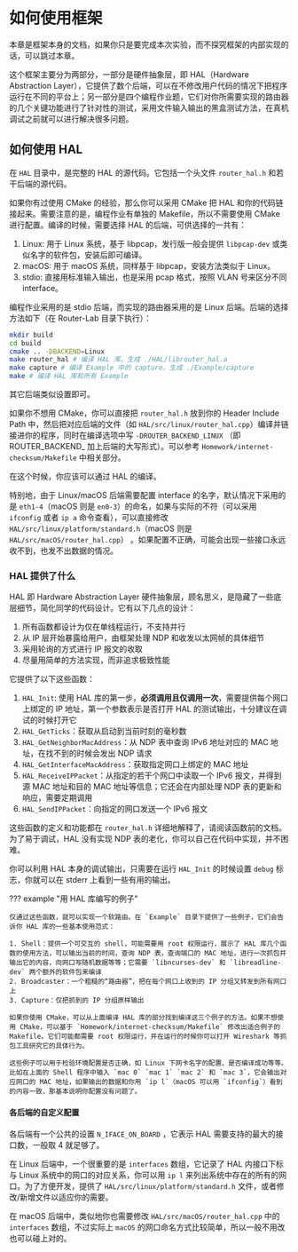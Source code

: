 # 如何使用框架

本章是框架本身的文档，如果你只是要完成本次实验，而不探究框架的内部实现的话，可以跳过本章。

这个框架主要分为两部分，一部分是硬件抽象层，即 HAL（Hardware Abstraction Layer），它提供了数个后端，可以在不修改用户代码的情况下把程序运行在不同的平台上；另一部分是四个编程作业题，它们对你所需要实现的路由器的几个关键功能进行了针对性的测试，采用文件输入输出的黑盒测试方法，在真机调试之前就可以进行解决很多问题。

## 如何使用 HAL

在 `HAL` 目录中，是完整的 HAL 的源代码。它包括一个头文件 `router_hal.h` 和若干后端的源代码。

如果你有过使用 CMake 的经验，那么你可以采用 CMake 把 HAL 和你的代码链接起来。需要注意的是，编程作业有单独的 Makefile，所以不需要使用 CMake 进行配置。编译的时候，需要选择 HAL 的后端，可供选择的一共有：

1. Linux: 用于 Linux 系统，基于 libpcap，发行版一般会提供 `libpcap-dev` 或类似名字的软件包，安装后即可编译。
2. macOS: 用于 macOS 系统，同样基于 libpcap，安装方法类似于 Linux。
3. stdio: 直接用标准输入输出，也是采用 pcap 格式，按照 VLAN 号来区分不同 interface。

编程作业采用的是 stdio 后端，而实现的路由器采用的是 Linux 后端。后端的选择方法如下（在 Router-Lab 目录下执行）：

```bash
mkdir build
cd build
cmake .. -DBACKEND=Linux
make router_hal # 编译 HAL 库，生成 ./HAL/librouter_hal.a
make capture # 编译 Example 中的 capture，生成 ./Example/capture
make # 编译 HAL 库和所有 Example
```

其它后端类似设置即可。

如果你不想用 CMake，你可以直接把 `router_hal.h` 放到你的 Header Include Path 中，然后把对应后端的文件（如 `HAL/src/linux/router_hal.cpp`）编译并链接进你的程序，同时在编译选项中写 `-DROUTER_BACKEND_LINUX` （即 ROUTER_BACKEND_ 加上后端的大写形式）。可以参考 `Homework/internet-checksum/Makefile` 中相关部分。

在这个时候，你应该可以通过 HAL 的编译。

特别地，由于 Linux/macOS 后端需要配置 interface 的名字，默认情况下采用的是 `eth1-4`（macOS 则是 `en0-3`）的命名，如果与实际的不符（可以采用 `ifconfig` 或者 `ip a` 命令查看），可以直接修改 `HAL/src/linux/platform/standard.h`（macOS 则是 `HAL/src/macOS/router_hal.cpp`） 。如果配置不正确，可能会出现一些接口永远收不到，也发不出数据的情况。

### HAL 提供了什么

HAL 即 Hardware Abstraction Layer 硬件抽象层，顾名思义，是隐藏了一些底层细节，简化同学的代码设计。它有以下几点的设计：

1. 所有函数都设计为仅在单线程运行，不支持并行
2. 从 IP 层开始暴露给用户，由框架处理 NDP 和收发以太网帧的具体细节
3. 采用轮询的方式进行 IP 报文的收取
4. 尽量用简单的方法实现，而非追求极致性能

它提供了以下这些函数：

1. `HAL_Init`: 使用 HAL 库的第一步，**必须调用且仅调用一次**，需要提供每个网口上绑定的 IP 地址，第一个参数表示是否打开 HAL 的测试输出，十分建议在调试的时候打开它
2. `HAL_GetTicks`：获取从启动到当前时刻的毫秒数
3. `HAL_GetNeighborMacAddress`：从 NDP 表中查询 IPv6 地址对应的 MAC 地址，在找不到的时候会发出 NDP 请求
4. `HAL_GetInterfaceMacAddress`：获取指定网口上绑定的 MAC 地址
5. `HAL_ReceiveIPPacket`：从指定的若干个网口中读取一个 IPv6 报文，并得到源 MAC 地址和目的 MAC 地址等信息；它还会在内部处理 NDP 表的更新和响应，需要定期调用
6. `HAL_SendIPPacket`：向指定的网口发送一个 IPv6 报文

这些函数的定义和功能都在 `router_hal.h` 详细地解释了，请阅读函数前的文档。为了易于调试，HAL 没有实现 NDP 表的老化，你可以自己在代码中实现，并不困难。

你可以利用 HAL 本身的调试输出，只需要在运行 `HAL_Init` 的时候设置 `debug` 标志，你就可以在 stderr 上看到一些有用的输出。

??? example "用 HAL 库编写的例子"

    仅通过这些函数，就可以实现一个软路由。在 `Example` 目录下提供了一些例子，它们会告诉你 HAL 库的一些基本使用范式：

    1. Shell：提供一个可交互的 shell，可能需要用 root 权限运行，展示了 HAL 库几个函数的使用方法，可以输出当前的时间，查询 NDP 表，查询端口的 MAC 地址，进行一次抓包并输出它的内容，向网口写随机数据等等；它需要 `libncurses-dev` 和 `libreadline-dev` 两个额外的软件包来编译
    2. Broadcaster：一个粗糙的“路由器”，把在每个网口上收到的 IP 分组又转发到所有网口上
    3. Capture：仅把抓到的 IP 分组原样输出

    如果你使用 CMake，可以从上面编译 HAL 库的部分找到编译这三个例子的方法。如果不想使用 CMake，可以基于 `Homework/internet-checksum/Makefile` 修改出适合例子的 Makefile。它们可能都需要 root 权限运行，并在运行的时候你可以打开 Wireshark 等抓包工具研究它的具体行为。

    这些例子可以用于检验环境配置是否正确，如 Linux 下网卡名字的配置、是否编译成功等等。比如在上面的 Shell 程序中输入 `mac 0` `mac 1` `mac 2` 和 `mac 3`，它会输出对应网口的 MAC 地址，如果输出的数据和你用 `ip l`（macOS 可以用 `ifconfig`）看到的内容一致，那基本说明你配置没有问题了。

#### 各后端的自定义配置

各后端有一个公共的设置  `N_IFACE_ON_BOARD` ，它表示 HAL 需要支持的最大的接口数，一般取 4 就足够了。

在 Linux 后端中，一个很重要的是 `interfaces` 数组，它记录了 HAL 内接口下标与 Linux 系统中的网口的对应关系，你可以用 `ip l` 来列出系统中存在的所有的网口。为了方便开发，提供了 `HAL/src/linux/platform/standard.h` 文件，或者修改/新增文件以适应你的需要。

在 macOS 后端中，类似地你也需要修改 `HAL/src/macOS/router_hal.cpp` 中的 `interfaces` 数组，不过实际上 `macOS` 的网口命名方式比较简单，所以一般不用改也可以碰上对的。
